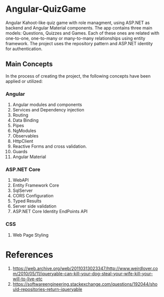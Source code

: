 # Angular-QuizGame
Angular Kahoot-like quiz game with role managment, using ASP.NET as backend and Angular Material components. The app contains three main models: Questions, Quizzes and Games.
Each of these ones are related with one-to-one, one-to-many or many-to-many relationships using entity framework. The project uses the repository pattern and ASP.NET identity
for authentication.

## Main Concepts

In the process of creating the project, the following concepts have been applied or utilized:

### Angular

1. Angular modules and components
2. Services and Dependency injection
3. Routing
4. Data Binding
5. Pipes
6. NgModules
7. Observables
8. HttpClient
9. Reactive Forms and cross validation.
10. Guards
10. Angular Material

### ASP.NET Core

1. WebAPI
2. Entity Framework Core
3. SqlServer
4. CORS Configuration
5. Typed Results
6. Server side validation
7. ASP.NET Core Identity EndPoints API

### CSS

1. Web Page Styling

# References

1. <https://web.archive.org/web/20110313023347/http://www.weirdlover.com/2010/05/11/iqueryable-can-kill-your-dog-steal-your-wife-kill-your-will-to-live-etc>
2. <https://softwareengineering.stackexchange.com/questions/192044/should-repositories-return-iqueryable>